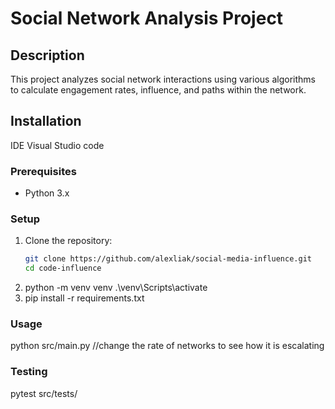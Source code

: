 # Social Network Analysis Project

## Description
This project analyzes social network interactions using various algorithms to calculate engagement rates, influence, and paths within the network.

## Installation
IDE Visual Studio code
### Prerequisites
- Python 3.x

### Setup
1. Clone the repository:
   ```sh
   git clone https://github.com/alexliak/social-media-influence.git
   cd code-influence
2.  python -m venv venv 
    .\venv\Scripts\activate
3. pip install -r requirements.txt

### Usage
python src/main.py
//change the rate of networks to see how it is escalating
### Testing
pytest src/tests/
